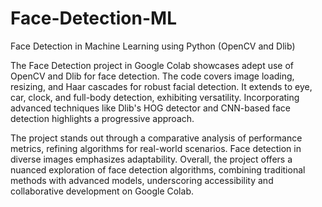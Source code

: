 # Face-Detection-ML
Face Detection in Machine Learning using Python (OpenCV and Dlib)

The Face Detection project in Google Colab showcases adept use of OpenCV and Dlib for face detection. The code covers image loading, resizing, and Haar cascades for robust facial detection. It extends to eye, car, clock, and full-body detection, exhibiting versatility. Incorporating advanced techniques like Dlib's HOG detector and CNN-based face detection highlights a progressive approach.

The project stands out through a comparative analysis of performance metrics, refining algorithms for real-world scenarios. Face detection in diverse images emphasizes adaptability. Overall, the project offers a nuanced exploration of face detection algorithms, combining traditional methods with advanced models, underscoring accessibility and collaborative development on Google Colab.
